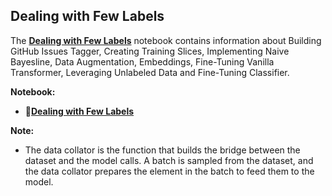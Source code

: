 ## **Dealing with Few Labels**

The [**Dealing with Few Labels**](https://github.com/ThinamXx/Transformers_NLP/blob/main/02.%20NLP%20with%20Transformers/09.%20Dealing%20with%20Labels/FewLabels.ipynb) notebook contains information about Building GitHub Issues Tagger, Creating Training Slices, Implementing Naive Bayesline, Data Augmentation, Embeddings, Fine-Tuning Vanilla Transformer, Leveraging Unlabeled Data and Fine-Tuning Classifier. 

**Notebook:**
- 📝[**Dealing with Few Labels**](https://github.com/ThinamXx/Transformers_NLP/blob/main/02.%20NLP%20with%20Transformers/09.%20Dealing%20with%20Labels/FewLabels.ipynb) 

**Note:**
- The data collator is the function that builds the bridge between the dataset and the model calls. A batch is sampled from the dataset, and the data collator prepares the element in the batch to feed them to the model.
